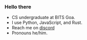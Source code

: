 ### Hello there 


- CS undergraduate at BITS Goa.
- I use Python, JavaScript, and Rust.
- Reach me on [discord](https://discord.com/users/488278979900342282)
- Pronouns he/him.

<!--
**Ceres445/Ceres445** is a ✨ _special_ ✨ repository because its `README.md` (this file) appears on your GitHub profile.

Here are some ideas to get you started:

- 🔭 I’m currently working on ...
- 🌱 I’m currently learning ...
- 👯 I’m looking to collaborate on ...
- 🤔 I’m looking for help with ...
- 💬 Ask me about ...
- 📫 How to reach me: ...
- 😄 Pronouns: ...
- ⚡ Fun fact: ...
-->
